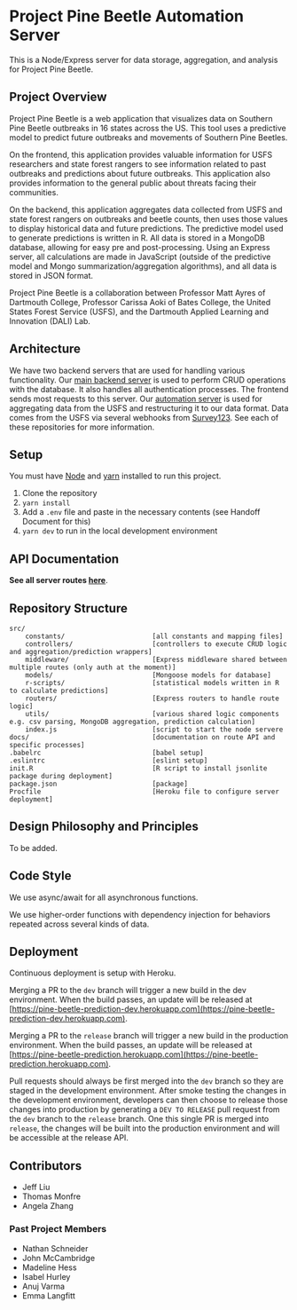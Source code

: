 # Project Pine Beetle Automation Server

This is a Node/Express server for data storage, aggregation, and analysis for Project Pine Beetle.

## Project Overview

Project Pine Beetle is a web application that visualizes data on Southern Pine Beetle outbreaks in 16 states across the US. This tool uses a predictive model to predict future outbreaks and movements of Southern Pine Beetles.

On the frontend, this application provides valuable information for USFS researchers and state forest rangers to see information related to past outbreaks and predictions about future outbreaks. This application also provides information to the general public about threats facing their communities.

On the backend, this application aggregates data collected from USFS and state forest rangers on outbreaks and beetle counts, then uses those values to display historical data and future predictions. The predictive model used to generate predictions is written in R. All data is stored in a MongoDB database, allowing for easy pre and post-processing. Using an Express server, all calculations are made in JavaScript (outside of the predictive model and Mongo summarization/aggregation algorithms), and all data is stored in JSON format.

Project Pine Beetle is a collaboration between Professor Matt Ayres of Dartmouth College, Professor Carissa Aoki of Bates College, the United States Forest Service (USFS), and the Dartmouth Applied Learning and Innovation (DALI) Lab.

## Architecture

We have two backend servers that are used for handling various functionality. Our [main backend server](https://github.com/dali-lab/pine-beetle-backend) is used to perform CRUD operations with the database. It also handles all authentication processes. The frontend sends most requests to this server. Our [automation server](https://github.com/dali-lab/pine-beetle-automation) is used for aggregating data from the USFS and restructuring it to our data format. Data comes from the USFS via several webhooks from [Survey123](https://survey123.arcgis.com/). See each of these repositories for more information.

## Setup

You must have [Node](https://nodejs.org) and [yarn](https://yarnpkg.com/) installed to run this project.

1. Clone the repository
2. `yarn install`
3. Add a `.env` file and paste in the necessary contents (see Handoff Document for this)
4. `yarn dev` to run in the local development environment

## API Documentation

**See all server routes [here](./docs/ROUTES.md)**.

## Repository Structure

```
src/
	constants/                      [all constants and mapping files]
	controllers/                    [controllers to execute CRUD logic and aggregation/prediction wrappers]
    middleware/                     [Express middleware shared between multiple routes (only auth at the moment)]
    models/                         [Mongoose models for database]
    r-scripts/                      [statistical models written in R to calculate predictions]
    routers/                        [Express routers to handle route logic]
    utils/                          [various shared logic components e.g. csv parsing, MongoDB aggregation, prediction calculation]
    index.js                        [script to start the node servere
docs/                               [documentation on route API and specific processes]
.babelrc                            [babel setup]
.eslintrc							[eslint setup]
init.R                              [R script to install jsonlite package during deployment]
package.json						[package]
Procfile                            [Heroku file to configure server deployment]
```

## Design Philosophy and Principles

To be added.

## Code Style

We use async/await for all asynchronous functions.

We use higher-order functions with dependency injection for behaviors repeated across several kinds of data.

## Deployment

Continuous deployment is setup with Heroku.

Merging a PR to the `dev` branch will trigger a new build in the dev environment. When the build passes, an update will be released at [https://pine-beetle-prediction-dev.herokuapp.com](https://pine-beetle-prediction-dev.herokuapp.com).

Merging a PR to the `release` branch will trigger a new build in the production environment. When the build passes, an update will be released at [https://pine-beetle-prediction.herokuapp.com](https://pine-beetle-prediction.herokuapp.com).

Pull requests should always be first merged into the `dev` branch so they are staged in the development environment. After smoke testing the changes in the development environment, developers can then choose to release those changes into production by generating a `DEV TO RELEASE` pull request from the `dev` branch to the `release` branch. One this single PR is merged into `release`, the changes will be built into the production environment and will be accessible at the release API.

## Contributors

- Jeff Liu
- Thomas Monfre
- Angela Zhang

### Past Project Members

- Nathan Schneider
- John McCambridge
- Madeline Hess
- Isabel Hurley
- Anuj Varma
- Emma Langfitt
